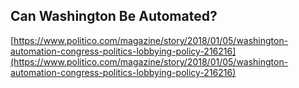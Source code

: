 ## Can Washington Be Automated?
  
  [https://www.politico.com/magazine/story/2018/01/05/washington-automation-congress-politics-lobbying-policy-216216](https://www.politico.com/magazine/story/2018/01/05/washington-automation-congress-politics-lobbying-policy-216216)
